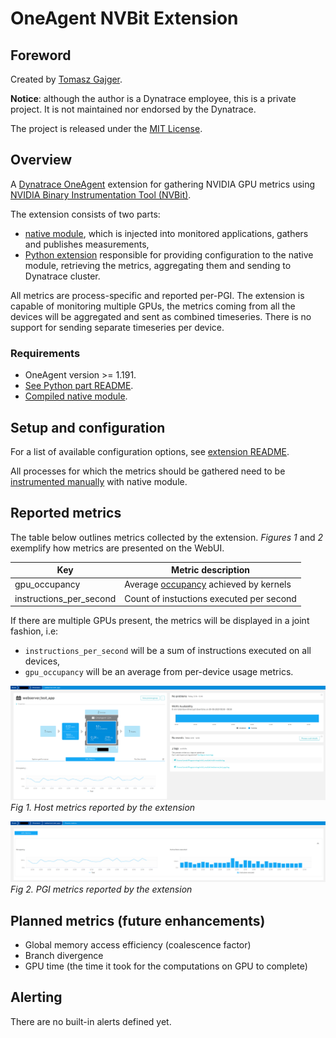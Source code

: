 # OneAgent NVBit Extension

## Foreword

Created by [Tomasz Gajger](https://github.com/tomix86).

**Notice**: although the author is a Dynatrace employee, this is a private project. It is not maintained nor endorsed by the Dynatrace.

The project is released under the [MIT License](LICENSE).

## Overview

A [Dynatrace OneAgent](https://www.dynatrace.com/support/help/) extension for gathering NVIDIA GPU metrics using [NVIDIA Binary Instrumentation Tool (NVBit)](https://github.com/NVlabs/NVBit).

The extension consists of two parts:

* [native module](nvbit-module/README.md), which is injected into monitored applications, gathers and publishes measurements,
* [Python extension](extension/README.md) responsible for providing configuration to the native module, retrieving the metrics, aggregating them and sending to Dynatrace cluster.

All metrics are process-specific and reported per-PGI. The extension is capable of monitoring multiple GPUs, the metrics coming from all the devices will be aggregated and sent as combined timeseries.
There is no support for sending separate timeseries per device.

### Requirements

* OneAgent version >= 1.191.
* [See Python part README](extension/README.md#requirements).
* [Compiled native module](nvbit-module/README.md#building).

## Setup and configuration

For a list of available configuration options, see [extension README](extension/README.md#configuration).

All processes for which the metrics should be gathered need to be [instrumented manually](nvbit-module/README.md#overview) with native module.

## Reported metrics

The table below outlines metrics collected by the extension. *Figures 1* and *2* exemplify how metrics are presented on the WebUI.

| Key                               | Metric description |
|-----------------------------------|--------------------|
| gpu_occupancy                     | Average [occupancy](https://docs.nvidia.com/gameworks/index.html#developertools/desktop/analysis/report/cudaexperiments/kernellevel/achievedoccupancy.htm) achieved by kernels   |
| instructions_per_second           | Count of instuctions executed per second |

If there are multiple GPUs present, the metrics will be displayed in a joint fashion, i.e:

* `instructions_per_second` will be a sum of instructions executed on all devices,
* `gpu_occupancy` will be an average from per-device usage metrics.

![Host metrics display](docs/images/host_screen_keymetrics.png)
\
_Fig 1. Host metrics reported by the extension_

![PGI metrics display](docs/images/process_screen_metrics.png)
\
_Fig 2. PGI metrics reported by the extension_

## Planned metrics (future enhancements)

* Global memory access efficiency (coalescence factor)
* Branch divergence
* GPU time (the time it took for the computations on GPU to complete)

## Alerting

There are no built-in alerts defined yet.
